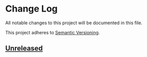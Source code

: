 # Change Log

All notable changes to this project will be documented in this file.

This project adheres to [Semantic Versioning](http://semver.org/).

## [Unreleased][unreleased]

[unreleased]: https://github.com/graze/queue/compare/b41cd33...master
